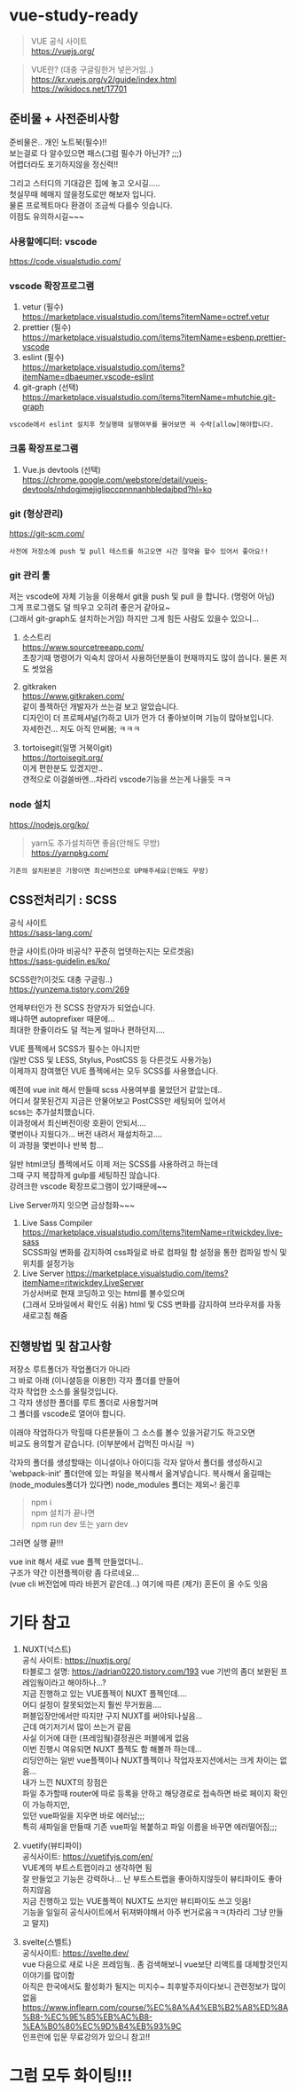 # vue-study-ready
   
> VUE 공식 사이트   
> https://vuejs.org/
   
> VUE란? (대충 구글링한거 넣은거임..)   
> https://kr.vuejs.org/v2/guide/index.html   
> https://wikidocs.net/17701
   
## 준비물 + 사전준비사항

준비물은.. 개인 노트북(필수)!!   
보는걸로 다 알수있으면 패스(그럼 필수가 아닌가? ;;;)   
어렵더라도 포기하지않을 정신력!!   
   
그리고 스터디의 기대감은 집에 놓고 오시길.....   
첫실무때 헤매지 않을정도로만 해보자 입니다.   
물론 프로젝트마다 환경이 조금씩 다를수 잇습니다.   
이점도 유의하시길~~~

### 사용할에디터: vscode
https://code.visualstudio.com/

### vscode 확장프로그램
1. vetur (필수)   
https://marketplace.visualstudio.com/items?itemName=octref.vetur
2. prettier (필수)   
https://marketplace.visualstudio.com/items?itemName=esbenp.prettier-vscode
3. eslint (필수)   
https://marketplace.visualstudio.com/items?itemName=dbaeumer.vscode-eslint
4. git-graph (선택)   
https://marketplace.visualstudio.com/items?itemName=mhutchie.git-graph
```
vscode에서 eslint 설치후 첫실행때 실행여부를 물어보면 꼭 수락[allow]해야합니다.
```

### 크롬 확장프로그램
1. Vue.js devtools (선택)   
https://chrome.google.com/webstore/detail/vuejs-devtools/nhdogjmejiglipccpnnnanhbledajbpd?hl=ko

### git (형상관리)
https://git-scm.com/
```
사전에 저장소에 push 및 pull 테스트를 하고오면 시간 절약을 할수 있어서 좋아요!!
```

### git 관리 툴

저는 vscode에 자체 기능을 이용해서 git을 push 및 pull 을 합니다. (명령어 아님)   
그게 프로그램도 덜 띄우고 오히려 좋은거 같아요~   
(그래서 git-graph도 설치하는거임)
하지만 그게 힘든 사람도 있을수 있으니...
   
1. 소스트리   
https://www.sourcetreeapp.com/   
초창기때 명령어가 익숙치 않아서 사용하던분들이 현재까지도 많이 씁니다. 물론 저도 썻었음   

2. gitkraken   
https://www.gitkraken.com/   
같이 플젝하던 개발자가 쓰는걸 보고 알았습니다.   
디자인이 더 프로페셔널(?)하고 UI가 먼가 더 좋아보이며 기능이 많아보입니다.   
자세한건... 저도 아직 안써봄; ㅋㅋㅋ   

3. tortoisegit(일명 거북이git)    
https://tortoisegit.org/   
이게 편한분도 있겠지만..   
갠적으로 이걸쓸바엔...차라리 vscode기능을 쓰는게 나을듯 ㅋㅋ   
### node 설치
https://nodejs.org/ko/

> yarn도 추가설치하면 좋음(안해도 무방)   
> https://yarnpkg.com/
```
기존의 설치된분은 기왕이면 최신버전으로 UP해주세요(안해도 무방)
```

## CSS전처리기 : SCSS
공식 사이트   
https://sass-lang.com/   
   
한글 사이트(아마 비공식? 꾸준히 업뎃하는지는 모르겟음)   
https://sass-guidelin.es/ko/

SCSS란?(이것도 대충 구글링..)   
https://yunzema.tistory.com/269   
   
언제부터인가 전 SCSS 찬양자가 되었습니다.   
왜냐하면 autoprefixer 때문에...   
최대한 한줄이라도 덜 적는게 얼마나 편하던지....   
   
VUE 플젝에서 SCSS가 필수는 아니지만    
(일반 CSS 및 LESS, Stylus, PostCSS 등 다른것도 사용가능)   
이제까지 참여했던 VUE 플젝에서는 모두 SCSS를 사용했습니다.   
   
예전에 vue init 해서 만들때 scss 사용여부를 물었던거 같았는데..   
어디서 잘못된건지 지금은 안물어보고 PostCSS만 세팅되어 있어서   
scss는 추가설치했습니다.   
이과정에서 최신버전이랑 호환이 안되서....    
몇번이나 지웠다가... 버전 내려서 재설치하고....    
이 과정을 몇번이나 반복 함...   
   
일반 html코딩 플젝에서도 이제 저는 SCSS를 사용하려고 하는데   
그때 구지 복잡하게 gulp를 세팅하진 않습니다.    
강려크한 vscode 확장프로그램이 있기때문에~~   
   
Live Server까지 잇으면 금상첨화~~~   

1. Live Sass Compiler   
https://marketplace.visualstudio.com/items?itemName=ritwickdey.live-sass   
SCSS파일 변화를 감지하여 css파일로 바로 컴파일 함
설정을 통한 컴파일 방식 및 위치를 설정가능
2. Live Server
https://marketplace.visualstudio.com/items?itemName=ritwickdey.LiveServer   
가상서버로 현재 코딩하고 잇는 html를 볼수있으며   
(그래서 모바일에서 확인도 쉬움)
html 및 CSS 변화를 감지하여 브라우저를 자동 새로고침 해줌

## 진행방법 및 참고사항

저장소 루트폴더가 작업폴더가 아니라   
그 바로 아래 (이니셜등을 이용한) 각자 폴더를 만들어   
각자 작업한 소스를 올릴것입니다.   
그 각자 생성한 폴더를 루트 폴더로 사용할거며   
그 폴더를 vscode로 열어야 합니다.   
   
이래야 작업하다가 막힐때 다른분들이 그 소스를 볼수 있을거같기도 하고오면   
비교도 용의할거 같습니다. (이부분에서 겁먹진 마시길 ㅋ)   
   
각자의 폴더를 생성할때는 이니셜이나 아이디등 각자 알아서
폴더를 생성하시고 'webpack-init' 폴더안에 있는 파일을 복사해서 옮겨넣습니다.
복사해서 옮길때는 (node_modules폴더가 있다면) node_modules 폴더는 제외~!
옮긴후   

> npm i   
> npm 설치가 끝나면   
> npm run dev 또는 yarn dev   

그러면 실행 끝!!!
   
vue init 해서 새로 vue 플젝 만들었더니..   
구조가 약간 이전플젝이랑 좀 다르네요...   
(vue cli 버전업에 따라 바뀐거 같은데...) 
여기에 따른 (제가) 혼돈이 올 수도 잇음   

# 기타 참고
1. NUXT(넉스트)   
공식 사이트: https://nuxtjs.org/   
타블로그 설명: https://adrian0220.tistory.com/193
vue 기반의 좀더 보완된 프레임웤이라고 해야하나...?   
지금 진행하고 있는 VUE플젝이 NUXT 플젝인데....   
어디 설정이 잘못되었는지 훨씬 무거웠음....   
퍼블입장만에서만 따지만 구지 NUXT를 써야되나싶음...    
근데 여기저기서 많이 쓰는거 같음   
사실 이거에 대한 (프레임웤)결정권은 퍼블에게 없음   
이번 진행시 여유되면 NUXT 플젝도 함 해볼까 하는데...    
리딩안하는 일반 vue플젝이나 NUXT플젝이나 작업자포지션에서는 크게 차이는 없음...   
내가 느낀 NUXT의 장점은   
파일 추가할때 router에 따로 등록을 안하고 해당경로로 접속하면 바로 페이지 확인이 가능하지만,   
있던 vue파일을 지우면 바로 에러남;;;   
특히 새파일을 만들때 기존 vue파일 복붙하고 파일 이름을 바꾸면 에러떨어짐;;;
   
2.  vuetify(뷰티파이)   
공식사이트: https://vuetifyjs.com/en/   
VUE계의 부트스트랩이라고 생각하면 됨   
잘 만들었고 기능은 강력하나... 난 부트스트랩을 좋아하지않듯이 뷰티파이도 좋아하지않음   
지금 진행하고 있는 VUE플젝이 NUXT도 쓰지만 뷰티파이도 쓰고 잇음!   
기능을 일일히 공식사이트에서 뒤져봐야해서 아주 번거로움ㅋㅋ(차라리 그냥 만들고 말지)   
   
3. svelte(스벨트)   
공식사이트: https://svelte.dev/   
vue 다음으로 새로 나온 프레임웤.. 좀 검색해보니 vue보단 리액트를 대체할것인지 이야기를 많이함   
아직은 한국에서도 활성화가 될지는 미지수~
최후발주자이다보니 관련정보가 많이 없음   
https://www.inflearn.com/course/%EC%8A%A4%EB%B2%A8%ED%8A%B8-%EC%9E%85%EB%AC%B8-%EA%B0%80%EC%9D%B4%EB%93%9C   
인프런에 입문 무료강의가 있으니 참고!!

# 그럼 모두 화이팅!!!
